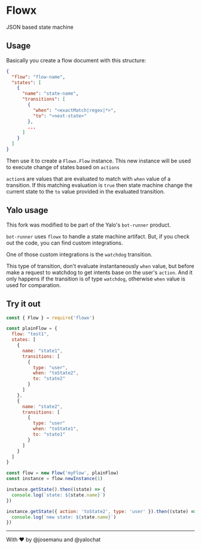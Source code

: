# Flowx
JSON based state machine 

## Usage
Basically you create a flow document with this structure:
```json
{
  "flow": "flow-name",
  "states": [
    {
      "name": "state-name",
      "transitions": [
        {
          "when": "<exactMatch|regex|*>",
          "to": "<next-state>"
        },
        ...
      ]
    }
  ]
}
```

Then use it to create a `Flowx.Flow` instance. This new instance will be used to execute change of states based on `actions`

`action`s are values that are evaluated to match with `when` value of a transition. If this matching evaluation is `true` then state machine change the current state to the `to` value provided in the evaluated transition.

## Yalo usage
This fork was modified to be part of the Yalo's `bot-runner` product.

`bot-runner` uses `flowx` to handle a state machine artifact. But, if you check out the code, you can find custom integrations.

One of those custom integrations is the `watchdog` transition.

This type of transition, don't evaluate instantaneously `when` value, but before make a request to watchdog to get intents base on the user's `action`. And it only happens if the transition is of type `watchdog`, otherwise `when` value is used for comparation.



## Try it out
```javascript
const { Flow } = require('flowx')

const plainFlow = {
  flow: "test1",
  states: [
    {
      name: "state1",
      transitions: [
        {
          type: "user",
          when: "toState2",
          to: "state2"
        }
      ]
    },
    {
      name: "state2",
      transitions: [
        {
          type: "user"
          when: "toState1",
          to: "state1"
        }
      ]
    }
  ]
}

const flow = new Flow('myFlow', plainFlow)
const instance = flow.newInstance(1)

instance.getState().then((state) => {
  console.log(`state: ${state.name}`)
})

instance.getState({ action: 'toState2', type: 'user' }).then((state) => {
  console.log(`new state: ${state.name}`)
})
```

---
With ❤ by @josemanu and @yalochat